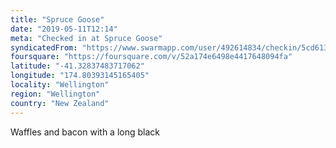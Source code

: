 ```yaml
---
title: "Spruce Goose"
date: "2019-05-11T12:14"
meta: "Checked in at Spruce Goose"
syndicatedFrom: "https://www.swarmapp.com/user/492614834/checkin/5cd613cbe0c0c9002c33acd0"
foursquare: "https://foursquare.com/v/52a174e6498e4417648094fa"
latitude: "-41.32837483717062"
longitude: "174.80393145165405"
locality: "Wellington"
region: "Wellington"
country: "New Zealand"
---
```

Waffles and bacon with a long black
